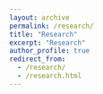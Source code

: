 ```yaml
---
layout: archive
permalink: /research/
title: "Research"
excerpt: "Research"
author_profile: true
redirect_from: 
  - /research/
  - /research.html
---
```

